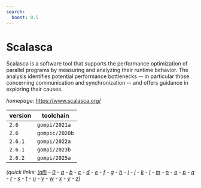 ```yaml
---
search:
  boost: 0.5
---
```

# Scalasca

Scalasca is a software tool that supports the performance optimization of  parallel programs by measuring and analyzing their runtime behavior. The  analysis identifies potential performance bottlenecks -- in particular  those concerning communication and synchronization -- and offers guidance  in exploring their causes.

*homepage*: <https://www.scalasca.org/>

version | toolchain
--------|----------
``2.6`` | ``gompi/2021a``
``2.6`` | ``gompic/2020b``
``2.6.1`` | ``gompi/2022a``
``2.6.1`` | ``gompi/2023b``
``2.6.2`` | ``gompi/2025a``


*(quick links: [(all)](../index.md) - [0](../0/index.md) - [a](../a/index.md) - [b](../b/index.md) - [c](../c/index.md) - [d](../d/index.md) - [e](../e/index.md) - [f](../f/index.md) - [g](../g/index.md) - [h](../h/index.md) - [i](../i/index.md) - [j](../j/index.md) - [k](../k/index.md) - [l](../l/index.md) - [m](../m/index.md) - [n](../n/index.md) - [o](../o/index.md) - [p](../p/index.md) - [q](../q/index.md) - [r](../r/index.md) - [s](../s/index.md) - [t](../t/index.md) - [u](../u/index.md) - [v](../v/index.md) - [w](../w/index.md) - [x](../x/index.md) - [y](../y/index.md) - [z](../z/index.md))*

